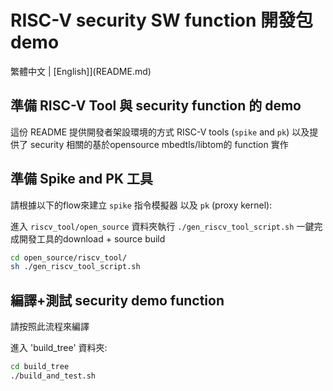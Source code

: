 # RISC-V security SW function 開發包 demo
繁體中文 | [English]](README.md)

## 準備 RISC-V Tool 與 security function 的 demo

這份 README 提供開發者架設環境的方式 RISC-V tools (`spike` and `pk`) 
以及提供了 security 相關的基於opensource mbedtls/libtom的 function 實作

## 準備 Spike and PK 工具

請根據以下的flow來建立 `spike` 指令模擬器 以及 `pk` (proxy kernel):

進入 `riscv_tool/open_source` 資料夾執行 `./gen_riscv_tool_script.sh` 
一鍵完成開發工具的download + source build

```bash
cd open_source/riscv_tool/
sh ./gen_riscv_tool_script.sh
```

## 編譯+測試 security demo function
請按照此流程來編譯 

進入 'build_tree' 資料夾:
```bash
cd build_tree
./build_and_test.sh
```

